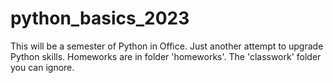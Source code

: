 # python_basics_2023
This will be a semester of Python in Office. Just another attempt to upgrade Python skills. Homeworks are in folder 'homeworks'. The 'classwork' folder you can ignore. 

